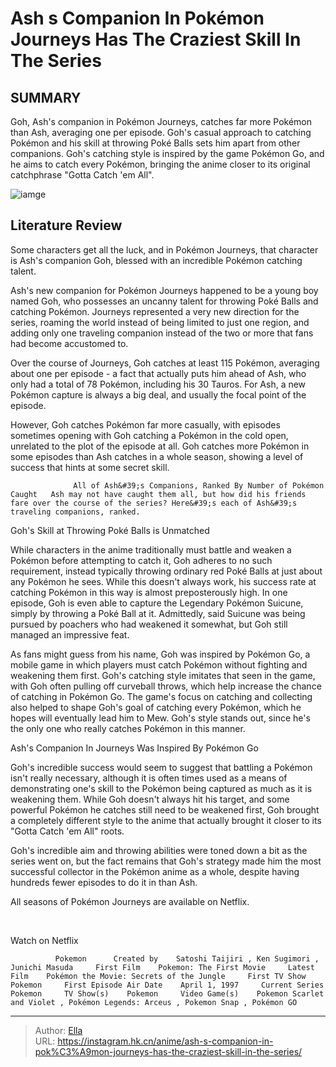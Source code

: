 # Ash s Companion In Pokémon Journeys Has The Craziest Skill In The Series


## SUMMARY 



  Goh, Ash&#39;s companion in Pokémon Journeys, catches far more Pokémon than Ash, averaging one per episode.   Goh&#39;s casual approach to catching Pokémon and his skill at throwing Poké Balls sets him apart from other companions.   Goh&#39;s catching style is inspired by the game Pokémon Go, and he aims to catch every Pokémon, bringing the anime closer to its original catchphrase &#34;Gotta Catch &#39;em All&#34;.  

![iamge](https://static1.srcdn.com/wordpress/wp-content/uploads/2022/01/pokemon-journeys-why-everyone-hates-goh.jpg)

## Literature Review

Some characters get all the luck, and in Pokémon Journeys, that character is Ash&#39;s companion Goh, blessed with an incredible Pokémon catching talent.




Ash&#39;s new companion for Pokémon Journeys happened to be a young boy named Goh, who possesses an uncanny talent for throwing Poké Balls and catching Pokémon. Journeys represented a very new direction for the series, roaming the world instead of being limited to just one region, and adding only one traveling companion instead of the two or more that fans had become accustomed to.




Over the course of Journeys, Goh catches at least 115 Pokémon, averaging about one per episode - a fact that actually puts him ahead of Ash, who only had a total of 78 Pokémon, including his 30 Tauros. For Ash, a new Pokémon capture is always a big deal, and usually the focal point of the episode. 

          

However, Goh catches Pokémon far more casually, with episodes sometimes opening with Goh catching a Pokémon in the cold open, unrelated to the plot of the episode at all. Goh catches more Pokémon in some episodes than Ash catches in a whole season, showing a level of success that hints at some secret skill.

                  All of Ash&#39;s Companions, Ranked By Number of Pokémon Caught   Ash may not have caught them all, but how did his friends fare over the course of the series? Here&#39;s each of Ash&#39;s traveling companions, ranked.   





 Goh&#39;s Skill at Throwing Poké Balls is Unmatched 
          

While characters in the anime traditionally must battle and weaken a Pokémon before attempting to catch it, Goh adheres to no such requirement, instead typically throwing ordinary red Poké Balls at just about any Pokémon he sees. While this doesn&#39;t always work, his success rate at catching Pokémon in this way is almost preposterously high. In one episode, Goh is even able to capture the Legendary Pokémon Suicune, simply by throwing a Poké Ball at it. Admittedly, said Suicune was being pursued by poachers who had weakened it somewhat, but Goh still managed an impressive feat.

As fans might guess from his name, Goh was inspired by Pokémon Go, a mobile game in which players must catch Pokémon without fighting and weakening them first. Goh&#39;s catching style imitates that seen in the game, with Goh often pulling off curveball throws, which help increase the chance of catching in Pokémon Go. The game&#39;s focus on catching and collecting also helped to shape Goh&#39;s goal of catching every Pokémon, which he hopes will eventually lead him to Mew. Goh&#39;s style stands out, since he&#39;s the only one who really catches Pokémon in this manner.






 Ash&#39;s Companion In Journeys Was Inspired By Pokémon Go 
          

Goh&#39;s incredible success would seem to suggest that battling a Pokémon isn&#39;t really necessary, although it is often times used as a means of demonstrating one&#39;s skill to the Pokémon being captured as much as it is weakening them. While Goh doesn&#39;t always hit his target, and some powerful Pokémon he catches still need to be weakened first, Goh brought a completely different style to the anime that actually brought it closer to its &#34;Gotta Catch &#39;em All&#34; roots.

Goh&#39;s incredible aim and throwing abilities were toned down a bit as the series went on, but the fact remains that Goh&#39;s strategy made him the most successful collector in the Pokémon anime as a whole, despite having hundreds fewer episodes to do it in than Ash.




All seasons of Pokémon Journeys are available on Netflix.

​​​​​​​

Watch on Netflix

              Pokemon      Created by    Satoshi Taijiri , Ken Sugimori , Junichi Masuda     First Film    Pokemon: The First Movie     Latest Film    Pokémon the Movie: Secrets of the Jungle     First TV Show    Pokemon     First Episode Air Date    April 1, 1997     Current Series    Pokemon     TV Show(s)    Pokemon     Video Game(s)    Pokemon Scarlet and Violet , Pokémon Legends: Arceus , Pokemon Snap , Pokémon GO      


---

> Author: [Ella](https://instagram.hk.cn/)  
> URL: https://instagram.hk.cn/anime/ash-s-companion-in-pok%C3%A9mon-journeys-has-the-craziest-skill-in-the-series/  

